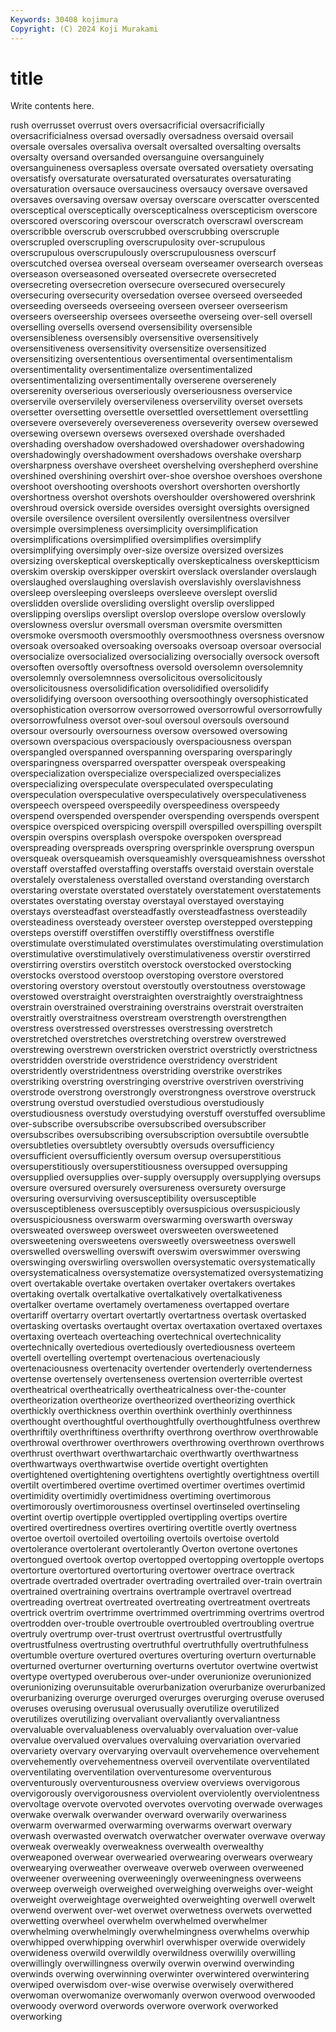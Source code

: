 ```yaml
---
Keywords: 30408 kojimura
Copyright: (C) 2024 Koji Murakami
---
```


# title

Write contents here.



rush overrusset overrust overs oversacrificial
oversacrificially oversacrificialness oversad oversadly oversadness oversaid oversail oversale oversales oversaliva
oversalt oversalted oversalting oversalts oversalty oversand oversanded oversanguine oversanguinely oversanguineness
oversapless oversate oversated oversatiety oversating oversatisfy oversaturate oversaturated oversaturates oversaturating
oversaturation oversauce oversauciness oversaucy oversave oversaved oversaves oversaving oversaw oversay
overscare overscatter overscented oversceptical oversceptically overscepticalness overscepticism overscore overscored overscoring
overscour overscratch overscrawl overscream overscribble overscrub overscrubbed overscrubbing overscruple overscrupled
overscrupling overscrupulosity over-scrupulous overscrupulous overscrupulously overscrupulousness overscurf overscutched oversea overseal
overseam overseamer oversearch overseas overseason overseasoned overseated oversecrete oversecreted oversecreting
oversecretion oversecure oversecured oversecurely oversecuring oversecurity oversedation oversee overseed overseeded
overseeding overseeds overseeing overseen overseer overseerism overseers overseership oversees overseethe
overseing over-sell oversell overselling oversells oversend oversensibility oversensible oversensibleness oversensibly
oversensitive oversensitively oversensitiveness oversensitivity oversensitize oversensitized oversensitizing oversententious oversentimental oversentimentalism
oversentimentality oversentimentalize oversentimentalized oversentimentalizing oversentimentally overserene overserenely overserenity overserious overseriously
overseriousness overservice overservile overservilely overservileness overservility overset oversets oversetter oversetting
oversettle oversettled oversettlement oversettling oversevere overseverely oversevereness overseverity oversew oversewed
oversewing oversewn oversews oversexed overshade overshaded overshading overshadow overshadowed overshadower
overshadowing overshadowingly overshadowment overshadows overshake oversharp oversharpness overshave oversheet overshelving
overshepherd overshine overshined overshining overshirt over-shoe overshoe overshoes overshone overshoot
overshooting overshoots overshort overshorten overshortly overshortness overshot overshots overshoulder overshowered
overshrink overshroud oversick overside oversides oversight oversights oversigned oversile oversilence
oversilent oversilently oversilentness oversilver oversimple oversimpleness oversimplicity oversimplification oversimplifications oversimplified
oversimplifies oversimplify oversimplifying oversimply over-size oversize oversized oversizes oversizing overskeptical
overskeptically overskepticalness overskeptticism overskim overskip overskipper overskirt overslack overslander overslaugh
overslaughed overslaughing overslavish overslavishly overslavishness oversleep oversleeping oversleeps oversleeve overslept
overslid overslidden overslide oversliding overslight overslip overslipped overslipping overslips overslipt
overslop overslope overslow overslowly overslowness overslur oversmall oversman oversmite oversmitten
oversmoke oversmooth oversmoothly oversmoothness oversness oversnow oversoak oversoaked oversoaking oversoaks
oversoap oversoar oversocial oversocialize oversocialized oversocializing oversocially oversock oversoft oversoften
oversoftly oversoftness oversold oversolemn oversolemnity oversolemnly oversolemnness oversolicitous oversolicitously oversolicitousness
oversolidification oversolidified oversolidify oversolidifying oversoon oversoothing oversoothingly oversophisticated oversophistication oversorrow
oversorrowed oversorrowful oversorrowfully oversorrowfulness oversot over-soul oversoul oversouls oversound oversour
oversourly oversourness oversow oversowed oversowing oversown overspacious overspaciously overspaciousness overspan
overspangled overspanned overspanning oversparing oversparingly oversparingness oversparred overspatter overspeak overspeaking
overspecialization overspecialize overspecialized overspecializes overspecializing overspeculate overspeculated overspeculating overspeculation overspeculative
overspeculatively overspeculativeness overspeech overspeed overspeedily overspeediness overspeedy overspend overspended overspender
overspending overspends overspent overspice overspiced overspicing overspill overspilled overspilling overspilt
overspin overspins oversplash overspoke overspoken overspread overspreading overspreads overspring oversprinkle
oversprung overspun oversqueak oversqueamish oversqueamishly oversqueamishness oversshot overstaff overstaffed overstaffing
overstaffs overstaid overstain overstale overstalely overstaleness overstalled overstand overstanding overstarch
overstaring overstate overstated overstately overstatement overstatements overstates overstating overstay overstayal
overstayed overstaying overstays oversteadfast oversteadfastly oversteadfastness oversteadily oversteadiness oversteady oversteer
overstep overstepped overstepping oversteps overstiff overstiffen overstiffly overstiffness overstifle overstimulate
overstimulated overstimulates overstimulating overstimulation overstimulative overstimulatively overstimulativeness overstir overstirred overstirring
overstirs overstitch overstock overstocked overstocking overstocks overstood overstoop overstoping overstore
overstored overstoring overstory overstout overstoutly overstoutness overstowage overstowed overstraight overstraighten
overstraightly overstraightness overstrain overstrained overstraining overstrains overstrait overstraiten overstraitly overstraitness
overstream overstrength overstrengthen overstress overstressed overstresses overstressing overstretch overstretched overstretches
overstretching overstrew overstrewed overstrewing overstrewn overstricken overstrict overstrictly overstrictness overstridden
overstride overstridence overstridency overstrident overstridently overstridentness overstriding overstrike overstrikes overstriking
overstring overstringing overstrive overstriven overstriving overstrode overstrong overstrongly overstrongness overstrove
overstruck overstrung overstud overstudied overstudious overstudiously overstudiousness overstudy overstudying overstuff
overstuffed oversublime over-subscribe oversubscribe oversubscribed oversubscriber oversubscribes oversubscribing oversubscription oversubtile
oversubtle oversubtleties oversubtlety oversubtly oversuds oversufficiency oversufficient oversufficiently oversum oversup
oversuperstitious oversuperstitiously oversuperstitiousness oversupped oversupping oversupplied oversupplies over-supply oversupply oversupplying
oversups oversure oversured oversurely oversureness oversurety oversurge oversuring oversurviving oversusceptibility
oversusceptible oversusceptibleness oversusceptibly oversuspicious oversuspiciously oversuspiciousness overswarm overswarming overswarth oversway
oversweated oversweep oversweet oversweeten oversweetened oversweetening oversweetens oversweetly oversweetness overswell
overswelled overswelling overswift overswim overswimmer overswing overswinging overswirling overswollen oversystematic
oversystematically oversystematicalness oversystematize oversystematized oversystematizing overt overtakable overtake overtaken overtaker
overtakers overtakes overtaking overtalk overtalkative overtalkatively overtalkativeness overtalker overtame overtamely
overtameness overtapped overtare overtariff overtarry overtart overtartly overtartness overtask overtasked
overtasking overtasks overtaught overtax overtaxation overtaxed overtaxes overtaxing overteach overteaching
overtechnical overtechnicality overtechnically overtedious overtediously overtediousness overteem overtell overtelling overtempt
overtenacious overtenaciously overtenaciousness overtenacity overtender overtenderly overtenderness overtense overtensely overtenseness
overtension overterrible overtest overtheatrical overtheatrically overtheatricalness over-the-counter overtheorization overtheorize overtheorized
overtheorizing overthick overthickly overthickness overthin overthink overthinly overthinness overthought overthoughtful
overthoughtfully overthoughtfulness overthrew overthriftily overthriftiness overthrifty overthrong overthrow overthrowable overthrowal
overthrower overthrowers overthrowing overthrown overthrows overthrust overthwart overthwartarchaic overthwartly overthwartness
overthwartways overthwartwise overtide overtight overtighten overtightened overtightening overtightens overtightly overtightness
overtill overtilt overtimbered overtime overtimed overtimer overtimes overtimid overtimidity overtimidly
overtimidness overtiming overtimorous overtimorously overtimorousness overtinsel overtinseled overtinseling overtint overtip
overtipple overtippled overtippling overtips overtire overtired overtiredness overtires overtiring overtitle
overtly overtness overtoe overtoil overtoiled overtoiling overtoils overtoise overtold overtolerance
overtolerant overtolerantly Overton overtone overtones overtongued overtook overtop overtopped overtopping
overtopple overtops overtorture overtortured overtorturing overtower overtrace overtrack overtrade overtraded
overtrader overtrading overtrailed over-train overtrain overtrained overtraining overtrains overtrample overtravel
overtread overtreading overtreat overtreated overtreating overtreatment overtreats overtrick overtrim overtrimme
overtrimmed overtrimming overtrims overtrod overtrodden over-trouble overtrouble overtroubled overtroubling overtrue
overtruly overtrump over-trust overtrust overtrustful overtrustfully overtrustfulness overtrusting overtruthful overtruthfully
overtruthfulness overtumble overture overtured overtures overturing overturn overturnable overturned overturner
overturning overturns overtutor overtwine overtwist overtype overtyped overuberous over-under overunionize
overunionized overunionizing overunsuitable overurbanization overurbanize overurbanized overurbanizing overurge overurged overurges
overurging overuse overused overuses overusing overusual overusually overutilize overutilized overutilizes
overutilizing overvaliant overvaliantly overvaliantness overvaluable overvaluableness overvaluably overvaluation over-value overvalue
overvalued overvalues overvaluing overvariation overvaried overvariety overvary overvarying overvault overvehemence
overvehement overvehemently overvehementness overveil overventilate overventilated overventilating overventilation overventuresome overventurous
overventurously overventurousness overview overviews overvigorous overvigorously overvigorousness overviolent overviolently overviolentness
overvoltage overvote overvoted overvotes overvoting overwade overwages overwake overwalk overwander
overward overwarily overwariness overwarm overwarmed overwarming overwarms overwart overwary overwash
overwasted overwatch overwatcher overwater overwave overway overweak overweakly overweakness overwealth
overwealthy overweaponed overwear overwearied overwearing overwears overweary overwearying overweather overweave
overweb overween overweened overweener overweening overweeningly overweeningness overweens overweep overweigh
overweighed overweighing overweighs over-weight overweight overweightage overweighted overweighting overwell overwelt
overwend overwent over-wet overwet overwetness overwets overwetted overwetting overwheel overwhelm
overwhelmed overwhelmer overwhelming overwhelmingly overwhelmingness overwhelms overwhip overwhipped overwhipping overwhirl
overwhisper overwide overwidely overwideness overwild overwildly overwildness overwilily overwilling overwillingly
overwillingness overwily overwin overwind overwinding overwinds overwing overwinning overwinter overwintered
overwintering overwiped overwisdom over-wise overwise overwisely overwithered overwoman overwomanize overwomanly
overwon overwood overwooded overwoody overword overwords overwore overwork overworked overworking
